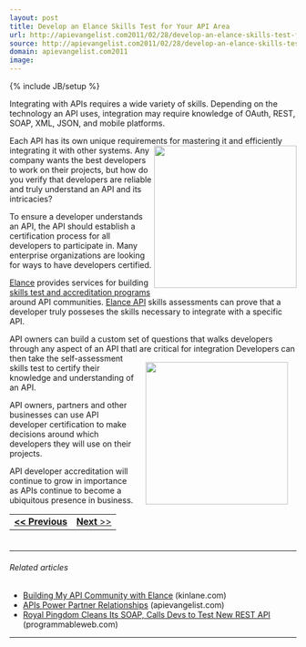 ```yaml
---
layout: post
title: Develop an Elance Skills Test for Your API Area
url: http://apievangelist.com2011/02/28/develop-an-elance-skills-test-for-your-api-area/
source: http://apievangelist.com2011/02/28/develop-an-elance-skills-test-for-your-api-area/
domain: apievangelist.com2011
image: 
---
```

{% include JB/setup %}
Integrating with APIs requires a wide variety of skills.  Depending on the technology an API uses, integration may require knowledge of OAuth, REST, SOAP, XML, JSON, and mobile platforms.<p></p>
Each API has its own unique requirements for mastering it and efficiently integrating it with other systems.
<img src="http://kinlane-productions.s3.amazonaws.com/elance/test-taking.jpg" alt="" width="250" align="right" />
Any company wants the best developers to work on their projects, but how do you verify that developers are reliable and truly understand an API and its intricacies?<p></p>
To ensure a developer understands an API, the API should establish a certification process for all developers to participate in.   Many enterprise organizations are looking for ways to have developers certified.<p></p>
<a title="Elance" href="http://www.elance.com">Elance</a> provides services for building <a title="Skills Tests" href="http://www.elance.com/p/skilltests/all.html">skills test and accreditation programs</a> around API communities.  <a title="Elance API" href="http://www.elance.com/p/api">Elance API</a> skills assessments can prove that a developer truly posseses the skills necessary to integrate with a specific API.<p></p>
API owners can build a custom set of questions that walks developers through any aspect of an API thatl are critical for integration
<img style="padding: 15px;" src="http://kinlane-productions.s3.amazonaws.com/elance/elance-logo.jpg" alt="" width="250" align="right" />
Developers can then take the self-assessment skills test to certify their knowledge and understanding of an API.<p></p>
API owners, partners and other businesses can use API developer certification to make decisions around which developers they will use on their projects.<p></p>
API developer accreditation will continue to grow in importance as APIs continue to become a ubiquitous presence in business.
<table style="padding-bottom: 20px;" cellspacing="5" cellpadding="5" width="100%">
<tbody>
<tr>
<td align="left"><strong><strong><a title="Use Elance Your API SDK and Code Samples" href="http://blog.apievangelist.com/2011/02/28/use-elance-your-api-sdk-and-code-samples/">&lt;&lt; Previous</a></strong>
</strong></td>
<td align="right"><a title="Achieve an API Ecosystem with Powered by Elance" href="http://blog.apievangelist.com/2011/02/28/achieve-an-api-ecosystem-with-powered-by-elance/"><strong>Next</strong> &gt;&gt;</a></td>
</tr>
</tbody>
</table><p></p>
<hr /><p></p>
<h6 class="zemanta-related-title" style="font-size: 1em;">Related articles</h6>
<ul class="zemanta-article-ul">
	<li class="zemanta-article-ul-li"><a href="http://www.kinlane.com/2011/01/building-my-api-community-with-elance/">Building My API Community with Elance</a> (kinlane.com)</li>
	<li class="zemanta-article-ul-li"><a href="http://blog.apievangelist.com/2011/01/30/apis-power-partner-relationships/">APIs Power Partner Relationships</a> (apievangelist.com)</li>
	<li class="zemanta-article-ul-li"><a href="http://blog.programmableweb.com/2011/02/16/royal-pingdom-cleans-its-soap-calls-devs-to-test-new-rest-api/">Royal Pingdom Cleans Its SOAP, Calls Devs to Test New REST API</a> (programmableweb.com)</li>
</ul>
<p></p>
<hr />
